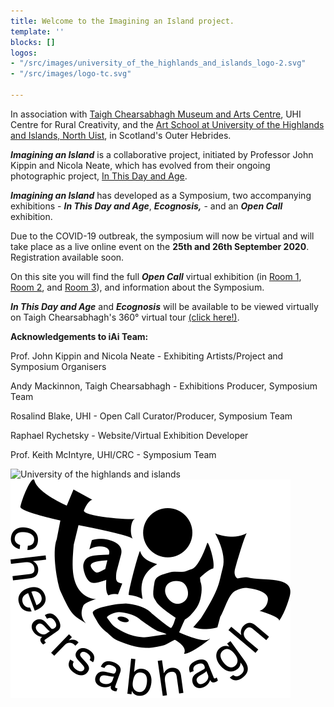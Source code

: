 ```yaml
---
title: Welcome to the Imagining an Island project.
template: ''
blocks: []
logos:
- "/src/images/university_of_the_highlands_and_islands_logo-2.svg"
- "/src/images/logo-tc.svg"

---
```

In association with [Taigh Chearsabhagh Museum and Arts Centre](https://www.taigh-chearsabhagh.org/), UHI Centre for Rural Creativity, and the [Art School at University of the Highlands and Islands, North Uist](https://www.instagram.com/artschoolhebrides/?hl=en), in Scotland's Outer Hebrides.

**_Imagining an Island_** is a collaborative project, initiated by Professor John Kippin and Nicola Neate, which has evolved from their ongoing photographic project, [In This Day and Age](https://inthisdayandage.org/).

**_Imagining an Island_** has developed as a Symposium, two accompanying exhibitions - **_In This Day and Age_**, **_Ecognosis,_** - and an **_Open Call_** exhibition.

Due to the COVID-19 outbreak, the symposium will now be virtual and will take place as a live online event on the **25th and 26th September 2020**. Registration available soon.

On this site you will find the full **_Open Call_** virtual exhibition (in [Room 1](https://imagininganisland.org/room-1/ "Room 1"), [Room 2](https://imagininganisland.org/room-2/ "Room 2"), and [Room 3](https://imagininganisland.org/room-3/ "Room 3")), and information about the Symposium.

**_In This Day and Age_** and **_Ecognosis_** will be available to be viewed virtually on Taigh Chearsabhagh's 360° virtual tour [(click here!)](https://www.taigh-chearsabhagh.org/tcvr360storage/now/?lang=en).

**Acknowledgements to iAi Team:**

Prof. John Kippin and Nicola Neate - Exhibiting Artists/Project and Symposium Organisers

Andy Mackinnon, Taigh Chearsabhagh - Exhibitions Producer, Symposium Team

Rosalind Blake, UHI - Open Call Curator/Producer, Symposium Team

Raphael Rychetsky - Website/Virtual Exhibition Developer

Prof. Keith McIntyre, UHI/CRC - Symposium Team

![University of the highlands and islands](/src/images/university_of_the_highlands_and_islands_logo-2.svg) ![Taigh Chearsabhagh](/src/images/logo-tc.svg)